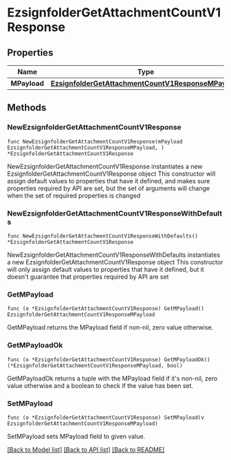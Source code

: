# EzsignfolderGetAttachmentCountV1Response

## Properties

Name | Type | Description | Notes
------------ | ------------- | ------------- | -------------
**MPayload** | [**EzsignfolderGetAttachmentCountV1ResponseMPayload**](EzsignfolderGetAttachmentCountV1ResponseMPayload.md) |  | 

## Methods

### NewEzsignfolderGetAttachmentCountV1Response

`func NewEzsignfolderGetAttachmentCountV1Response(mPayload EzsignfolderGetAttachmentCountV1ResponseMPayload, ) *EzsignfolderGetAttachmentCountV1Response`

NewEzsignfolderGetAttachmentCountV1Response instantiates a new EzsignfolderGetAttachmentCountV1Response object
This constructor will assign default values to properties that have it defined,
and makes sure properties required by API are set, but the set of arguments
will change when the set of required properties is changed

### NewEzsignfolderGetAttachmentCountV1ResponseWithDefaults

`func NewEzsignfolderGetAttachmentCountV1ResponseWithDefaults() *EzsignfolderGetAttachmentCountV1Response`

NewEzsignfolderGetAttachmentCountV1ResponseWithDefaults instantiates a new EzsignfolderGetAttachmentCountV1Response object
This constructor will only assign default values to properties that have it defined,
but it doesn't guarantee that properties required by API are set

### GetMPayload

`func (o *EzsignfolderGetAttachmentCountV1Response) GetMPayload() EzsignfolderGetAttachmentCountV1ResponseMPayload`

GetMPayload returns the MPayload field if non-nil, zero value otherwise.

### GetMPayloadOk

`func (o *EzsignfolderGetAttachmentCountV1Response) GetMPayloadOk() (*EzsignfolderGetAttachmentCountV1ResponseMPayload, bool)`

GetMPayloadOk returns a tuple with the MPayload field if it's non-nil, zero value otherwise
and a boolean to check if the value has been set.

### SetMPayload

`func (o *EzsignfolderGetAttachmentCountV1Response) SetMPayload(v EzsignfolderGetAttachmentCountV1ResponseMPayload)`

SetMPayload sets MPayload field to given value.



[[Back to Model list]](../README.md#documentation-for-models) [[Back to API list]](../README.md#documentation-for-api-endpoints) [[Back to README]](../README.md)


